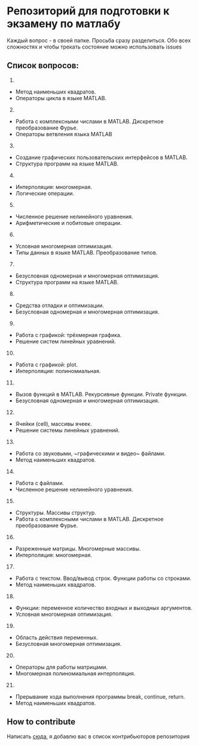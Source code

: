 # Репозиторий для подготовки к экзамену по матлабу

Каждый вопрос - в своей папке. 
Просьба сразу разделиться. Обо всех сложностях и чтобы трекать состояние можно использовать issues

## Список вопросов:

1.
  * Метод наименьших квадратов.
  * Операторы цикла в языке MATLAB.

2.
  * Работа с комплексными числами в MATLAB. Дискретное преобразование Фурье.
  * Операторы ветвления языка MATLAB

3.
  * Создание графических пользовательских интерфейсов в MATLAB.
  * Структура программ на языке MATLAB.

4.
  * Интерполяция: многомерная.
  * Логические операции.

5.
  * Численное решение нелинейного уравнения.
  * Арифметические и побитовые операции.

6.
  * Условная многомерная оптимизация.
  * Типы данных в языке MATLAB.  Преобразование типов.

7.
  * Безусловная одномерная и многомерная оптимизация.
  * Структура программ на языке MATLAB.

8.
  * Средства отладки и оптимизации.
  * Безусловная одномерная и многомерная оптимизация.

9.
  * Работа с графикой: трёхмерная графика.
  * Решение систем линейных уравнений.

10.
  * Работа с графикой: plot.
  * Интерполяция: полиномиальная.

11.
  * Вызов функций в MATLAB. Рекурсивные функции. Private функции.
  * Безусловная одномерная и многомерная оптимизация.

12.
  * Ячейки (cell), массивы ячеек.
  * Решение системы линейных уравнений.

13.
  * Работа со звуковыми, ~графическими и видео~ файлами.
  * Метод наименьших квадратов.

14.
  * Работа с файлами.
  * Численное решение нелинейного уравнения.

15.
  * Структуры. Массивы структур.
  * Работа с комплексными числами в MATLAB. Дискретное преобразование Фурье.

16.
  * Разреженные матрицы. Многомерные массивы.
  * Интерполяция: многомерная.

17.
  * Работа с текстом. Ввод/вывод строк. Функции работы со строками.
  * Метод наименьших квадратов.

18.
  * Функции: переменное количество входных и выходных аргументов.
  * Условная многомерная оптимизация.

19.
  * Область действия переменных.
  * Безусловная многомерная оптимизация.

20.
  * Операторы для работы матрицами.
  * Многомерная полиномиальная интерполяция.

21.
  * Прерывание хода выполнения программы break, continue, return.
  * Метод наименьших квадратов.

## How to contribute

Написать [сюда](http://vk.com/d_c_l_x_v_i), я добавлю вас в список контрибьюторов репозитория